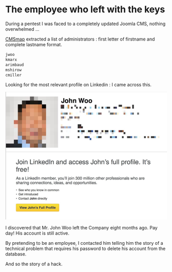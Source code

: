 # The employee who left with the keys

During a pentest I was faced to a completely updated Joomla CMS, nothing overwhelmed ...

[CMSmap](https://github.com/Dionach/CMSmap.git) extracted a list of administrators : first letter of firstname and complete lastname format.
```
jwoo
kmarx
arimbaud
mshirow
cmiller
```

Looking for the most relevant profile on Linkedin : I came across this.

![jwoo](./img/jwoo.jpg)

I discovered that Mr. John Woo left the Company eight months ago. Pay day! His account is still active.

By pretending to be an employee, I contacted him telling him the story of a technical problem that requires his password to delete his account from the database.

And so the story of a hack.
